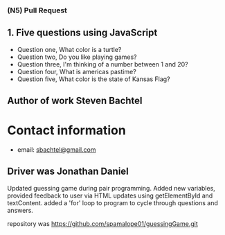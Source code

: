 ### (N5) Pull Request

##  1. Five questions using JavaScript
- Question one, What color is a turtle?
- Question two, Do you like playing games?
- Question three, I'm thinking of a number between 1 and 20?
- Question four, What is americas pastime?
- Question five, What color is the state of Kansas Flag?

## Author of work Steven Bachtel
# Contact information
  - email: sbachtel@gmail.com

  ## Driver was Jonathan Daniel
  Updated guessing game during pair programming.  Added new variables, provided feedback to user via HTML updates using getElementById and textContent.  added a 'for' loop to program to cycle through questions and answers.  

  repository was https://github.com/spamalope01/guessingGame.git
